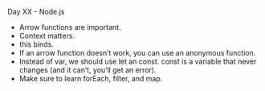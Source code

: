 Day XX - Node.js
- Arrow functions are important.
- Context matters.
- this binds.
- If an arrow function doesn’t work, you can use an anonymous function.
- Instead of var, we should use let an const. const is a variable that never changes (and it can’t, you’ll get an error).
- Make sure to learn forEach, filter, and map.
